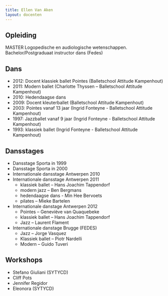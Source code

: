 ```yaml
---
title: Ellen Van Aken
layout: docenten
---
```

## Opleiding

MASTER Logopedische en audiologische wetenschappen. <br/>
Bachelor/Postgraduaat instructor dans (Fedes)

## Dans

* 2012: Docent klassiek ballet Pointes (Balletschool Attitude Kampenhout)
* 2011: Modern ballet (Charlotte Thyssen – Balletschool Attitude Kampenhout)
* 2010: Hedendaagse dans
* 2009: Docent kleuterballet (Balletschool Attitude Kampenhout)
* 2003: Pointes vanaf 13 jaar (Ingrid Fonteyne - Balletschool Attitude Kampenhout)
* 1997: Jazzballet vanaf 9 jaar (Ingrid Fonteyne - Balletschool Attitude Kampenhout)
* 1993: klassiek ballet (Ingrid Fonteyne - Balletschool Attitude Kampenhout)

## Dansstages

* Dansstage Sporta in 1999
* Dansstage Sporta in 2000
* Internationale dansstage Antwerpen 2010
* Internationale dansstage Antwerpen 2011
  * klassiek ballet – Hans Joachim Tappendorf
  * modern jazz – Ben Bergmans
  * hedendaagse dans - Min Hee Bervoets
  * pilates – Mieke Bartelen
* Internationale danstage Antwerpen 2012
  * Pointes – Geneviève van Quaquebeke
  * klassiek ballet – Hans Joachim Tappendorf
  * Jazz – Laurent Flament
* Internationale danstage Brugge (FEDES)
  * Jazz – Jorge Vasquez
  * Klassiek ballet – Piotr Nardelli
  * Modern – Guido Tuveri

## Workshops

* Stefano Giuliani (SYTYCD)
* Cliff Pots
* Jennifer Regidor
* Eleonora (SYTYCD)